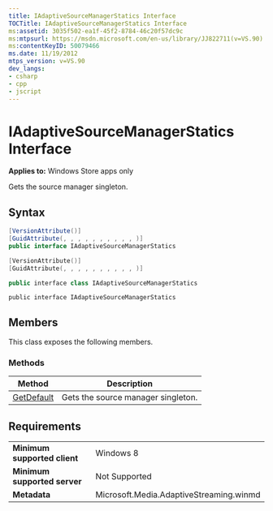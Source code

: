 ```yaml
---
title: IAdaptiveSourceManagerStatics Interface
TOCTitle: IAdaptiveSourceManagerStatics Interface
ms:assetid: 3035f502-ea1f-45f2-8784-46c20f57dc9c
ms:mtpsurl: https://msdn.microsoft.com/en-us/library/JJ822711(v=VS.90)
ms:contentKeyID: 50079466
ms.date: 11/19/2012
mtps_version: v=VS.90
dev_langs:
- csharp
- cpp
- jscript
---
```


# IAdaptiveSourceManagerStatics Interface

**Applies to:** Windows Store apps only

Gets the source manager singleton.

## Syntax

```csharp
[VersionAttribute()]
[GuidAttribute(, , , , , , , , , , )]
public interface IAdaptiveSourceManagerStatics
```

```cpp
[VersionAttribute()]
[GuidAttribute(, , , , , , , , , , )]

public interface class IAdaptiveSourceManagerStatics
```

```jscript
public interface IAdaptiveSourceManagerStatics
```

## Members

This class exposes the following members.

### Methods

|Method|Description|
|--- |--- |
|[GetDefault](iadaptivesourcemanagerstatics-getdefault-method.md)|Gets the source manager singleton.|


## Requirements

|||
|--- |--- |
|**Minimum supported client**|Windows 8|
|**Minimum supported server**|Not Supported|
|**Metadata**|Microsoft.Media.AdaptiveStreaming.winmd|


